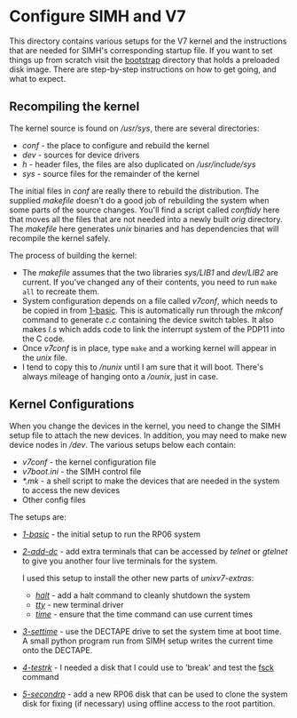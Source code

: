 # Configure SIMH and V7

This directory contains various setups for the V7 kernel and the instructions that are needed for SIMH's corresponding startup file. If you want to set things up from scratch visit the [bootstrap](../bootstrap) directory that holds a preloaded disk image. There are step-by-step instructions on how to get going, and what to expect.

## Recompiling the kernel

The kernel source is found on _/usr/sys_, there are several directories:

* _conf_ - the place to configure and rebuild the kernel
* _dev_ - sources for device drivers
* _h_ - header files, the files are also duplicated on _/usr/include/sys_
* _sys_ - source files for the remainder of the kernel

The initial files in _conf_ are really there to rebuild the distribution. The supplied _makefile_ doesn't do a good job of rebuilding the system when some parts of the source changes. You'll find a script called _conftidy_ here that moves all the files that are not needed into a newly built _orig_ directory. The _makefile_ here generates _unix_ binaries and has dependencies that will recompile the kernel safely.

The process of building the kernel:

* The _makefile_ assumes that the two libraries _sys/LIB1_ and _dev/LIB2_ are current. If you've changed any of their contents, you need to run ```make all``` to recreate them.
* System configuration depends on a file called _v7conf_, which needs to be copied in from [1-basic](1-basic). This is automatically run through the _mkconf_ command to generate _c.c_  containing the device switch tables. It also makes _l.s_ which adds code to link the interrupt system of the PDP11 into the C code.
* Once _v7conf_ is in place, type ```make``` and a working kernel will appear in the _unix_ file.
* I tend to copy this to _/nunix_ until I am sure that it will boot. There's always mileage of hanging onto a _/ounix_, just in case.

## Kernel Configurations

When you change the devices in the kernel, you need to change the SIMH setup file to attach the new devices. In addition, you may need to make new device nodes in _/dev_. The various setups below each contain:

* _v7conf_ - the kernel configuration file
* _v7boot.ini_ - the SIMH control file
* _*.mk_ - a shell script to make the devices that are needed in the system to access the new devices
* Other config files

The setups are:

* [_1-basic_](1-basic) - the initial setup to run the RP06 system
* [_2-add-dc_](2-add-dc) - add extra terminals that can be accessed by _telnet_ or _gtelnet_ to give you another four live terminals for the system.

   I used this setup to install the other new parts of _unixv7-extras_:
   * [_halt_](../halt) - add a halt command to cleanly shutdown the system
   * [_tty_](../tty) - new terminal driver
   * [_time_](../time) - ensure that the time command can use current times

* [_3-settime_](3-settime) - use the DECTAPE drive to set the system time at boot time. A small python program run from SIMH setup writes the current time onto the DECTAPE.

* [_4-testrk_](4-testrk) - I needed a disk that I could use to 'break' and  test the [fsck](../fsck) command

* [_5-secondrp_](5-secondrp) - add a new RP06 disk that can be used to clone the system disk for fixing (if necessary) using offline access to the root partition.
